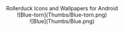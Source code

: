 <div align="center">Rollerduck Icons and Wallpapers for Android</div>

<div align="center">![Blue-torn](Thumbs/Blue-torn.png)</div>


<div align="center">![Blue](Thumbs/Blue.png)</div>

